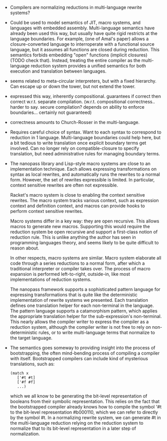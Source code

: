 - Compilers are normalizing reductions in multi-language rewrite systems?
- Could be used to model semantics of JIT, macro systems, and languages with embedded assembly.
  Multi-language semantics have already been used this way, but usually have
  quite rigid restricts at the language boundaries.
  For example, (one of Amal's paper) allows a closure-converted language to
  interroperate with a functional source language, but it assumes all functions
  are closed during reduction. This semantics forbids embedding "open" functions
  (implicit closures) (TODO check that).
  Instead, treating the entire compiler as the multi-language reduction system
  provides a unified semantics for both execution and translation between languages.
- seems related to meta-circular interpreters, but with a fixed hierarchy. Can
  escape up or down the tower, but not extend the tower.
- expressed this way, inherently compositional. guarantees if correct then correct w.r.t. separate compilation.
  (w.r.t. compositional correctness.. harder to say. secure compilation? depends
  on ability to enforce boundaries... certainly not guaranteed)
- correctness amounts to Church-Rosser in the multi-language.
- Requires careful choice of syntax. Want to each syntax to correspond to reduction in 1 language.
  Multi-language boundaries could help here, but a bit tedious to write
  translation once explicit boundary terms get involved.
  Can no longer rely on compatible-closure to specify translation, but need
  administrative rules for managing boundary terms.
- The nanopass library and Lisp-style macro systems are close to an
  implementation technique. Each allows expressing transformations on syntax as
  local rewrites, and automatically runs the rewrites to a normal form.
  However, the set of rewrites expressible is limited.
  In particular, context sensitive rewrites are often not expressible.
  
  Racket's macro system is close to enabling the context sensitive rewrites.
  The macro system tracks various context, such as expression context and
  definition context, and macros can provide hooks to perform context sensitive
  rewrites.
  
  Macro systems differ in a key way: they are open recursive.
  This allows macros to generate new macros.
  Supporting this would require the reduction system be open recursive and
  support a first-class notion of reduction rule.
  This is unlike anything the author has seen in programming languages theory,
  and seems likely to be quite difficult to reason about.
  
  In other respects, macro systems are similar.
  Macro system elaborate all code through a series reductions to a normal form,
  after which a traditional interpreter or compiler takes over.
  The process of macro expansion is performed left-to-right, outside-in, like
  most implementations of reduction systems.


  The nanopass framework supports a sophisticated pattern language for expressing
  transformations that is quite like the deterministic implementation of rewrite
  systems we presented.
  Each translation defines one translation helper for each non-terminal in the language.
  The pattern language supports a catamorphism pattern, which applies the
  appropriate translation helper for the sub-expression's non-terminal.
  This nearly allows the compiler writer to express the compiler as a reduction
  system, although the compiler writer is not free to rely on non-deterministic
  rules, or to write multi-language terms that normalize to the target language.
- The semantics goes someway to providing insight into the process of
  bootstrapping, the often mind-bending process of compiling a compiler with
  itself.
  Bootstrapped compilers can include kind of mysterious translations, such as:
  ```
  (match x
     ['#t #t]
     ['#f #f]
     ...)
  ```
  which we all know to be generating the bit-level representation of booleans
  from their symbolic representation.
  This relies on the fact that the bootstrapped compiler already knows how to
  compile the symbol '#t to the bit-level representation #b000110, which we can
  refer to directly by the symbol #t.
  In a normalizing rewrite system, we can generate #t in the multi-language
  reduction relying on the reduction system to normalize that to its bit-level
  representation in a later step of normalization.
